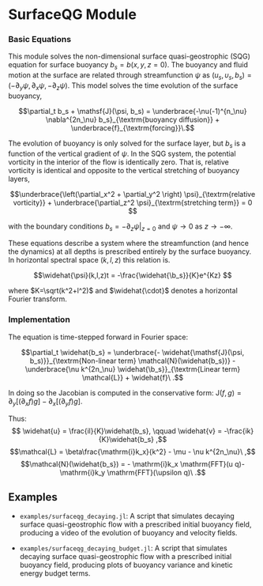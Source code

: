 # SurfaceQG Module

### Basic Equations

This module solves the non-dimensional surface quasi-geostrophic (SQG) equation for surface buoyancy $b_s=b(x,y,z=0)$. The buoyancy and fluid motion at the surface are related through streamfunction $\psi$ as $(u_s, \upsilon_s, b_s) = (-\partial_y\psi, \partial_x\psi, -\partial_z\psi)$. This model solves the time evolution of the surface buoyancy,

$$\partial_t b_s + \mathsf{J}(\psi, b_s) = \underbrace{-\nu(-1)^{n_\nu} \nabla^{2n_\nu} b_s}_{\textrm{buoyancy diffusion}} + \underbrace{f}_{\textrm{forcing}}\.$$

The evolution of buoyancy is only solved for the surface layer, but $b_s$ is a function of the vertical gradient of $\psi$. In the SQG system, the potential vorticity in the interior of the flow is identically zero. That is, relative vorticity is identical and opposite to the vertical stretching of buoyancy layers,

$$\underbrace{\left(\partial_x^2 + \partial_y^2 \right) \psi}_{\textrm{relative vorticity}} + \underbrace{\partial_z^2 \psi}_{\textrm{stretching term}} = 0  $$

with the boundary conditions $b_s = -\partial_z\psi|_{z=0}$ and $\psi\rightarrow 0$ as $z \rightarrow -\infty$.

These equations describe a system where the streamfunction (and hence the dynamics) at all depths is prescribed entirely by the surface buoyancy. In horizontal spectral space $(k,l,z)$ this relation is.

$$\widehat{\psi}(k,l,z)t = -\frac{\widehat{\b_s}}{K}e^{Kz} $$

where $K=\sqrt(k^2+l^2)$ and $\widehat{\cdot}$ denotes a horizontal Fourier transform.

### Implementation

The equation is time-stepped forward in Fourier space:

$$\partial_t \widehat{b_s} = \underbrace{- \widehat{\mathsf{J}(\psi, b_s)}}_{\textrm{Non-linear term} \mathcal{N}(\widehat{b_s})} - \underbrace{\nu k^{2n_\nu}  \widehat{\b_s}}_{\textrm{Linear term} \mathcal{L}}  + \widehat{f}\ .$$

In doing so the Jacobian is computed in the conservative form: $\mathsf{J}(f,g) =
\partial_y [ (\partial_x f) g] -\partial_x[ (\partial_y f) g]$.

Thus:
$$ \widehat{u} = \frac{il}{K}\widehat{b_s}, \qquad \widehat{v} = -\frac{ik}{K}\widehat{b_s} ,$$
$$\mathcal{L} = \beta\frac{\mathrm{i}k_x}{k^2} - \mu - \nu k^{2n_\nu}\ ,$$
$$\mathcal{N}(\widehat{b_s}) = - \mathrm{i}k_x \mathrm{FFT}(u q)-
	\mathrm{i}k_y \mathrm{FFT}(\upsilon q)\ .$$


## Examples

- `examples/surfaceqg_decaying.jl`: A script that simulates decaying surface quasi-geostrophic flow with a prescribed initial buoyancy field, producing a video of the evolution of buoyancy and velocity fields.

- `examples/surfaceqg_decaying_budget.jl`: A script that simulates decaying surface quasi-geostrophic flow with a prescribed initial buoyancy field, producing plots of buoyancy variance and kinetic energy budget terms.
